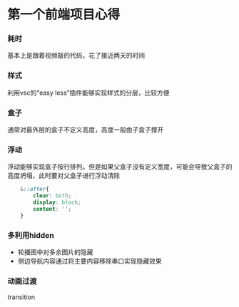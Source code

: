 # 第一个前端项目心得

### 耗时
基本上是跟着视频敲的代码，花了接近两天的时间

### 样式
利用vsc的“easy less”插件能够实现样式的分层，比较方便

### 盒子
通常对最外层的盒子不定义高度，高度一般由子盒子撑开

### 浮动
浮动能够实现盒子按行排列。但是如果父盒子没有定义宽度，可能会导致父盒子的高度坍塌，此时要对父盒子进行浮动清除
~~~css
    &::after{
        clear: both;
        display: block;
        content: '';
    }
~~~

### 多利用hidden
* 轮播图中对多余图片的隐藏
* 侧边导航内容通过将主要内容移除串口实现隐藏效果
  

### 动画过渡

transition

